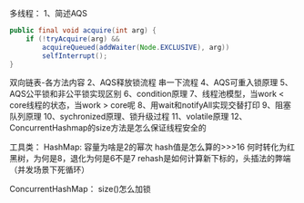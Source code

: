 多线程：
1、简述AQS
```java
public final void acquire(int arg) {
	if (!tryAcquire(arg) &&
		acquireQueued(addWaiter(Node.EXCLUSIVE), arg))
		selfInterrupt();
}
```
双向链表-各方法内容
2、AQS释放锁流程
串一下流程
4、AQS可重入锁原理
5、AQS公平锁和非公平锁实现区别
6、condition原理
7、线程池模型，当work < core线程的状态，当work > core呢
8、用wait和notifyAll实现交替打印
9、阻塞队列原理
10、sychronized原理、锁升级过程
11、volatile原理
12、ConcurrentHashmap的size方法是怎么保证线程安全的

工具类：
HashMap:
容量为啥是2的幂次
hash值是怎么算的>>>16
何时转化为红黑树，为何是8，退化为何是6不是7
rehash是如何计算新下标的，头插法的弊端（并发场景下死循环）

ConcurrentHashMap：
size()怎么加锁
